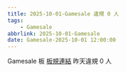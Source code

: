 ```yaml
---
title: 2025-10-01-Gamesale 違規 0 人
tags:
    - Gamesale
abbrlink: 2025-10-01-Gamesale
date: Gamesale-2025-10-01 12:00:00
---
```

Gamesale 板 [板規連結](https://www.ptt.cc/bbs/Gossiping/M.1637425085.A.07D.html)
昨天違規 0 人

